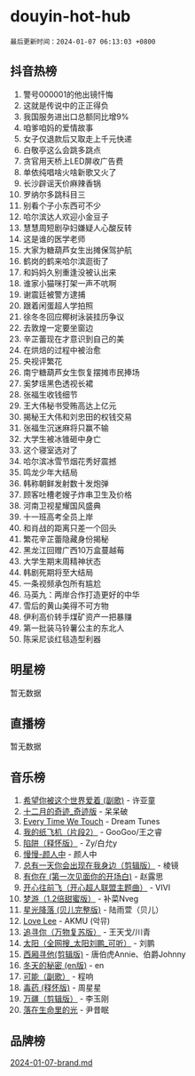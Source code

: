 # douyin-hot-hub

`最后更新时间：2024-01-07 06:13:03 +0800`

## 抖音热榜

1. 警号000001的他出镜忏悔
1. 这就是传说中的正正得负
1. 我国服务进出口总额同比增9%
1. 咱爹咱妈的爱情故事
1. 女子仅退款后又取走上千元快递
1. 白敬亭这么会跳多跳点
1. 贪官用天桥上LED屏收广告费
1. 单依纯唱啥火啥新歌又火了
1. 长沙辟谣天价麻辣香锅
1. 罗纳尔多跳科目三
1. 别看个子小东西可不少
1. 哈尔滨达人欢迎小金豆子
1. 慧慧周短剧孕妇嫌疑人心酸反转
1. 这是谁的医学老师
1. 大家为糖葫芦女生出摊保驾护航
1. 鹤岗的鹤来哈尔滨逛街了
1. 和妈妈久别重逢没被认出来
1. 谁家小猫咪打架一声不吭啊
1. 谢震廷被警方逮捕
1. 跟着闲蛋超人学拍照
1. 徐冬冬回应椰树泳装挂历争议
1. 去敦煌一定要坐窗边
1. 辛芷蕾现在才意识到自己的美
1. 在烘焙的过程中被治愈
1. 央视评繁花
1. 南宁糖葫芦女生恢复摆摊市民捧场
1. 奚梦瑶黑色透视长裙
1. 张福生收钱细节
1. 王大伟秘书受贿高达上亿元
1. 揭秘王大伟和刘忠田的权钱交易
1. 张福生沉迷麻将只赢不输
1. 大学生被冰锥砸中身亡
1. 这个寝室选对了
1. 哈尔滨冰雪节烟花秀好震撼
1. 鸣龙少年大结局
1. 韩称朝鲜发射数十发炮弹
1. 顾客吐槽老嫂子炸串卫生及价格
1. 河南卫视星耀国风盛典
1. 十一班高考全员上岸
1. 和肖战的距离只差一个回头
1. 繁花辛芷蕾隐藏身份揭秘
1. 黑龙江回赠广西10万盒蔓越莓
1. 大学生期末周精神状态
1. 韩剧死期将至大结局
1. 一条视频承包所有尴尬
1. 马英九：两岸合作打造更好的中华
1. 雪后的黄山美得不可方物
1. 伊利高价转手煤矿资产一把暴赚
1. 第一批装马铃薯公主的东北人
1. 陈采尼谈红毯造型利器

## 明星榜

暂无数据

## 直播榜

暂无数据

## 音乐榜

1. [希望你被这个世界爱着 (副歌)](https://sf3-cdn-tos.douyinstatic.com/obj/tos-cn-ve-2774/oUHCmWQfZlE3QQBKBeD8rCFLpJzPgCpImhsxMt) - 许亚童
1. [十二月的奇迹_奇迹版](https://sf86-cdn-tos.douyinstatic.com/obj/tos-cn-ve-2774/oMslvA9FBzGMGHnyUuoiiUjtIAXfMz6tzwByW8) - 呆呆破
1. [Every Time We Touch](https://sf86-cdn-tos.douyinstatic.com/obj/tos-cn-ve-2774/ogN6lUKQeBBfEVhIOMikG1CcJjugxk1tztZyhP) - Dream Tunes
1. [我的纸飞机（片段2）](https://sf86-cdn-tos.douyinstatic.com/obj/tos-cn-ve-2774/oM2ZrKcg2CD5AeRB2gkeXOFB1IxAGJdZPazYHf) - GooGoo/王之睿
1. [陷阱（释怀版）](https://sf3-cdn-tos.douyinstatic.com/obj/tos-cn-ve-2774/oE8C21LeZrzKLDFfQYgMzx4GAIHageG5IzayY7) - Zy/白允y
1. [慢慢-颜人中](https://sf86-cdn-tos.douyinstatic.com/obj/tos-cn-ve-2774/ocjHNfBXdBxQNC8ZGAeoLMFTUgtBg8bkExunDC) - 颜人中
1. [总有一天你会出现在我身边（剪辑版）](https://sf86-cdn-tos.douyinstatic.com/obj/tos-cn-ve-2774/oMLsHwhWW7CYoAhoWB9EXUQIzNBsfAJxpAoxCU) - 棱镜
1. [有你在 (第一次见面你的开场白)](https://sf86-cdn-tos.douyinstatic.com/obj/tos-cn-ve-2774/oAthrQ3ClJBfI57uBoFEgNDYtNCZ0TSYQQfxQ0) - 赵露思
1. [开心往前飞（开心超人联盟主题曲）](https://sf86-cdn-tos.douyinstatic.com/obj/tos-cn-ve-2774/9d8fb7c82cf1421fb93a9fe925275e0a) - VIVI
1. [梦游（1.2倍甜蜜版）](https://sf86-cdn-tos.douyinstatic.com/obj/tos-cn-ve-2774/o4gyAUm8hwufoEABmwVIiQtHsFuGzAEEWtNMzo) - 补菜Nveg
1. [星光降落 (贝儿完整版)](https://sf6-cdn-tos.douyinstatic.com/obj/tos-cn-ve-2774/okwB9hAwyAtsFFkFBzAX1hOOfQuIoMNs0W2Mwr) - 陆雨萱（贝儿）
1. [Love Lee](https://sf86-cdn-tos.douyinstatic.com/obj/tos-cn-ve-2774/o05GbkJGbCBTdDnMtB0fwOYgkeZp23vrWQDQBS) - AKMU (악뮤)
1. [追寻你（万物复苏版）](https://sf6-cdn-tos.douyinstatic.com/obj/tos-cn-ve-2774/oYeAZJsbjIDit9APmBg8u6uDUQnHmoCf3gbo74) - 王天戈/川青
1. [太阳（全网搜_太阳刘鹏_可听）](https://sf3-cdn-tos.douyinstatic.com/obj/tos-cn-ve-2774/ogWbyIQnlBFImVbeDocRdCIYtBHlbJXgfZMvgz) - 刘鹏
1. [西厢寻他(剪辑版)](https://sf6-cdn-tos.douyinstatic.com/obj/tos-cn-ve-2774/oUsAVfAQKlRNxEv5qxvIB8o5qmIWUcXbzJKJhw) - 唐伯虎Annie、伯爵Johnny
1. [冬天的秘密 (en版)](https://sf86-cdn-tos.douyinstatic.com/obj/tos-cn-ve-2774/okIuMHDdzyf3FjGK4Lphe1vfHcQaPIHAg0Z4CR) - en
1. [可能（副歌）](https://sf86-cdn-tos.douyinstatic.com/obj/tos-cn-ve-2774/cde1731888894259b333569393c2fb51) - 程响
1. [毒药 (释怀版)](https://sf3-cdn-tos.douyinstatic.com/obj/tos-cn-ve-2774/oYILMEAzspdZBIzy4frJNB8ZHPHWAhiwowd4Ad) - 周星星
1. [万疆（剪辑版）](https://sf86-cdn-tos.douyinstatic.com/obj/tos-cn-ve-2774/ooG7oVgFlDTelKCjCsTTobQvbdtj1BBQXnfZd8) - 李玉刚
1. [落在生命里的光](https://sf86-cdn-tos.douyinstatic.com/obj/tos-cn-ve-2774/d9ffa8c090124ea58bb10df9b510c01d) - 尹昔眠

## 品牌榜

[2024-01-07-brand.md](2024-01-07-brand.md)
